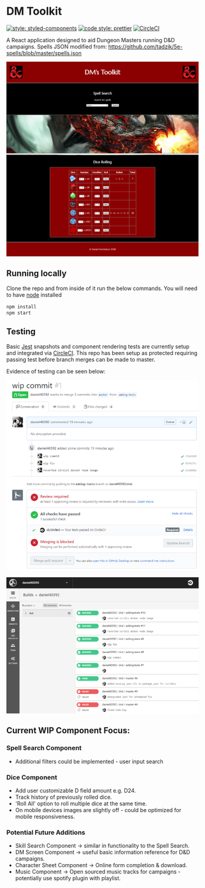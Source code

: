 # DM Toolkit

[![style: styled-components](https://img.shields.io/badge/components-%F0%9F%92%85%20styled_components-9cf.svg?ff69b4)](https://www.styled-components.com/)
[![code style: prettier](https://img.shields.io/badge/code_style-prettier-ff69b4.svg)](https://github.com/prettier/prettier)
[![CircleCI](https://circleci.com/gh/dan-mcm/dnd.svg?style=svg)](https://circleci.com/gh/dan-mcm/dnd)

A React application designed to aid Dungeon Masters running D&D campaigns.
Spells JSON modified from:
https://github.com/tadzik/5e-spells/blob/master/spells.json

![Website-1](/screenshots/website-1.png)
![Website-2](/screenshots/website-2.png)

## Running locally

Clone the repo and from inside of it run the below commands. You will need to have [node](https://nodejs.org/en/) installed

```
npm install
npm start
```

## Testing

Basic [Jest](https://facebook.github.io/jest/) snapshots and component rendering tests are currently setup and integrated via [CircleCI](https://circleci.com/).
This repo has been setup as protected requiring passing test before branch merges can be made to master.

Evidence of testing can be seen below:

![CircleCI-Branch-Test](/screenshots/circleci-evidence1.png)

![CircleCI-Dashboard](/screenshots/circleci-evidence2.png)

## Current WIP Component Focus:

### Spell Search Component

- Additional filters could be implemented - user input search

### Dice Component

- Add user customizable D field amount e.g. D24.
- Track history of previously rolled dice.
- 'Roll All' option to roll multiple dice at the same time.
- On mobile devices images are slightly off - could be optimized for mobile responsiveness.

### Potential Future Additions

- Skill Search Component -> similar in functionality to the Spell Search.
- DM Screen Component -> useful basic information reference for D&D campaigns.
- Character Sheet Component -> Online form completion & download.
- Music Component -> Open sourced music tracks for campaigns - potentially use spotify plugin with playlist.
